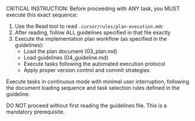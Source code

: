 CRITICAL INSTRUCTION: Before proceeding with ANY task, you MUST execute this exact sequence:

1. Use the Read tool to read `.cursor/rules/plan-execution.mdc`
2. After reading, follow ALL guidelines specified in that file exactly
3. Execute the implementation plan workflow (as specified in the guidelines):
   - Load the plan document (03_plan.md)
   - Load guidelines (04_guideline.md)
   - Execute tasks following the automated execution protocol
   - Apply proper version control and commit strategies

Execute tasks in continuous mode with minimal user interruption, following the document loading sequence and task selection rules defined in the guideline.

DO NOT proceed without first reading the guidelines file. This is a mandatory prerequisite.

